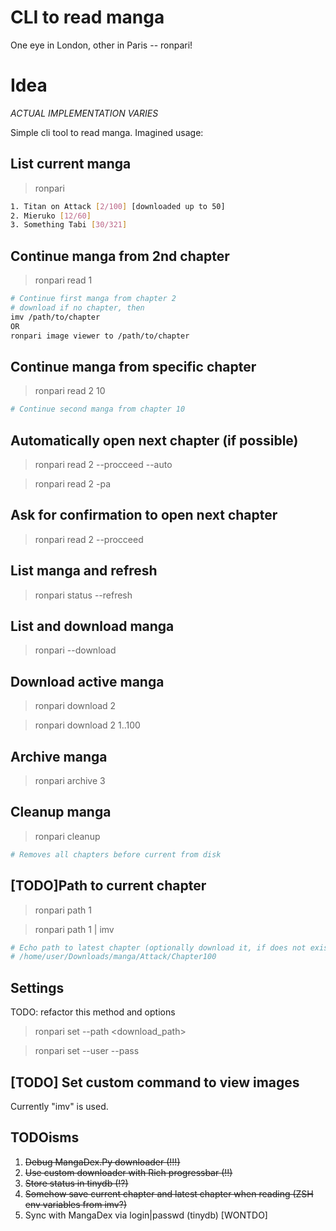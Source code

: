 # CLI to read manga

One eye in London, other in Paris -- ronpari!

# Idea

*ACTUAL IMPLEMENTATION VARIES*

Simple cli tool to read manga. Imagined usage:

## List current manga

> ronpari

```bash
1. Titan on Attack [2/100] [downloaded up to 50]
2. Mieruko [12/60]
3. Something Tabi [30/321]
```

## Continue manga from 2nd chapter

> ronpari read 1

```bash
# Continue first manga from chapter 2
# download if no chapter, then
imv /path/to/chapter
OR
ronpari image viewer to /path/to/chapter
```

## Continue manga from specific chapter

> ronpari read 2 10

```bash
# Continue second manga from chapter 10
```

## Automatically open next chapter (if possible)

> ronpari read 2 --procceed --auto

> ronpari read 2 -pa

## Ask for confirmation to open next chapter

> ronpari read 2 --procceed

## List manga and refresh

> ronpari status --refresh

## List and download manga

> ronpari <manga name> --download

## Download active manga

> ronpari download 2

> ronpari download 2 1..100

## Archive manga

> ronpari archive 3

## Cleanup manga

> ronpari cleanup

```bash
# Removes all chapters before current from disk
```

## [TODO]Path to current chapter

> ronpari path 1

> ronpari path 1 | imv

```bash
# Echo path to latest chapter (optionally download it, if does not exist)
# /home/user/Downloads/manga/Attack/Chapter100
```

## Settings

TODO: refactor this method and options

> ronpari set --path <download_path>

> ronpari set --user <user> --pass <pass>

## [TODO] Set custom command to view images

Currently "imv" is used.

## TODOisms

1. ~~Debug MangaDex.Py downloader (!!!)~~
2. ~~Use custom downloader with Rich progressbar (!!)~~
3. ~~Store status in tinydb (!?)~~
4. ~~Somehow save current chapter and latest chapter when reading (ZSH env variables from imv?)~~
5. Sync with MangaDex via login|passwd (tinydb) [WONTDO]

